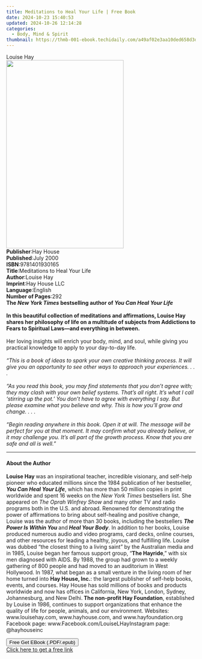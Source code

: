 ```yaml
---
title: Meditations to Heal Your Life | Free Book
date: 2024-10-23 15:40:53
updated: 2024-10-26 12:14:28
categories:
  - Body, Mind & Spirit
thumbnail: https://thmb-001-ebook.techidaily.com/a49af02e3aa10ded658d3dc329d269b09ea6a7be7641e2d3887158e2501e4084.jpg
---
```

<main id="book-container">
  <div class="flex flex-col">
    <div class="book-brief flex-1 py-6 px-4 sm:p-6 md:py-10 md:px-8">
      <!-- brief-->
      <div class="book-brief-main">Louise Hay</div>
    </div>
    <div
      class="book-meta-info flex-1 grid gap-4 col-start-1 col-end-3 row-start-1 sm:mb-6 sm:grid-cols-4 lg:gap-6 lg:col-start-2 lg:row-end-6 lg:row-span-6 lg:mb-0"
    >
      <div
        class="book-meta-info-left place-content-center mt-4 p-4 text-sm leading-6 col-start-2 col-span-2 dark:text-slate-400"
      >
        <img
          class="w-full h-500 object-cover rounded-lg sm:h-255 sm:col-span-2 lg:col-span-full"
          src="https://img-001-ebook.techidaily.com/66fb2e44c3e7abcb7addd8fd734f7cbaa03fd6417b9b5d18873d3e3b5a1b4669.jpg"
          alt=""
          width="312"
          height="500"
        />
      </div>
      <div
        class="book-meta-info-right mt-2 col-start-1 row-start-2 col-span-3 self-center"
      >
        <!-- meta data  -->
        <div class="flex flex-col px-4 md:px-8">
          <div class="flex-1">
            <strong>Publisher</strong>:<span class="px-2">Hay House</span>
          </div>
          <div class="flex-1">
            <strong>Published</strong>:<span class="px-2">July 2000</span>
          </div>
          <div class="flex-1">
            <strong>ISBN</strong>:<span class="px-2">9781401930165</span>
          </div>
          <div class="flex-1">
            <strong>Title</strong>:<span class="px-2"
              >Meditations to Heal Your Life</span
            >
          </div>
          <div class="flex-1">
            <strong>Author</strong>:<span class="px-2">Louise Hay</span>
          </div>
          <div class="flex-1">
            <strong>Imprint</strong>:<span class="px-2">Hay House LLC</span>
          </div>
          <div class="flex-1">
            <strong>Language</strong>:<span class="px-2">English</span>
          </div>
          <div class="flex-1">
            <strong>Number of Pages</strong>:<span class="px-2">292</span>
          </div>
        </div>
      </div>
    </div>
    <div class="book-description flex-1 py-6 px-4 sm:p-6 md:py-10 md:px-8">
      <div class="book-description-main">
        <div accordion-content="" id="description">
          <b
            >The <i>New York Times </i>bestselling author of
            <i>You Can Heal Your Life</i><br /><br />In this beautiful
            collection of meditations and affirmations, Louise Hay shares her
            philosophy of life on a multitude of subjects from Addictions to
            Fears to Spiritual Laws—and everything in between. <br /></b
          ><br />Her loving insights will enrich your body, mind, and soul,
          while giving you practical knowledge to apply to your day-to-day
          life.<br /><br /><i
            >“This is a book of ideas to spark your own creative thinking
            process. It will give you an opportunity to see other ways to
            approach your experiences. . . .</i
          ><br /><br /><i
            >“As you read this book, you may find statements that you don’t
            agree with; they may clash with your own belief systems. That’s all
            right. It’s what I call ‘stirring up the pot.’ You don’t have to
            agree with everything I say. But please examine what you believe and
            why. This is how you’ll grow and change. . . .</i
          ><br /><br /><i
            >“Begin reading anywhere in this book. Open it at will. The message
            will be perfect for you at that moment. It may confirm what you
            already believe, or it may challenge you. It’s all part of the
            growth process. Know that you are safe and all is well.”</i
          >
        </div>
        <div class="accordion-fader"></div>
      </div>
    </div>
    <div class="book-excerpts flex-1 py-6 px-4 sm:p-6 md:py-10 md:px-8">
      <!-- excerpts-->
      <div class="book-excerpts-main">
        <hr />
        <h4 class="placeholder placeholder-heading">
          <span>About the Author</span>
        </h4>
        <p>
          <b>Louise Hay </b>was an inspirational teacher, incredible visionary,
          and self-help pioneer who educated millions since the 1984 publication
          of her bestseller, <b><i>You Can Heal Your Life</i></b
          >, which has more than 50 million copies in print worldwide and spent
          16 weeks on the <i>New York Times </i>bestsellers list. She appeared
          on <i>The Oprah Winfrey Show</i> and many other TV and radio programs
          both in the U.S. and abroad. Renowned for demonstrating the power of
          affirmations to bring about self-healing and positive change, Louise
          was the author of more than 30 books, including the bestsellers
          <b><i>The Power Is Within You </i></b>and<b><i> Heal Your Body</i></b
          >. In addition to her books, Louise produced numerous audio and video
          programs, card decks, online courses, and other resources for leading
          a healthy, joyous, and fulfilling life. Louise was dubbed “the closest
          thing to a living saint” by the Australian media and in 1985, Louise
          began her famous support group, “<b>The Hayride</b>,” with six men
          diagnosed with AIDS. By 1988, the group had grown to a weekly
          gathering of 800 people and had moved to an auditorium in West
          Hollywood. In 1987, what began as a small venture in the living room
          of her home turned into <b>Hay House, Inc.</b>: the largest publisher
          of self-help books, events, and courses. Hay House has sold millions
          of books and products worldwide and now has offices in California, New
          York, London, Sydney, Johannesburg, and New Delhi.<b>
            The non-profit Hay Foundation</b
          >, established by Louise in 1986, continues to support organizations
          that enhance the quality of life for people, animals, and our
          environment. Websites: www.louisehay.com, www.hayhouse.com, and
          www.hayfoundation.org Facebook page:
          www.Facebook.com/LouiseLHayInstagram page: @hayhouseinc
        </p>
      </div>
    </div>
    <div
      class="book-about-author flex-1 py-6 px-4 sm:p-6 md:py-10 md:px-8"
    ></div>
    <div class="book-free-get flex-1 py-6 px-4 sm:p-6 md:py-10 md:px-8">
      <button
        id="btn-free-get"
        class="bg-blue-500 hover:bg-blue-700 text-white font-bold py-2 px-4 rounded"
      >
        Free Get EBook (.PDF/.epub)
      </button>
      <div id="countdown-display" class="px-2 text-lg mt-2"></div>
      <a
        id="free-link"
        class="hidden bg-blue-500 hover:bg-blue-700 text-white font-bold py-2 px-4 rounded"
        href="https://www.ebooks.com/en-us/book/96316781/meditations-to-heal-your-life/louise-hay/"
        target="_blank"
        >Click here to get a free link</a
      >
    </div>
    <script>
      let countdownTime = 0;
      let countdownInterval = null;
      document
        .getElementById('btn-free-get')
        .addEventListener('click', startCountdown);
      function startCountdown() {
        countdownTime = new Date().getTime() + 60000 * 3;
        countdownInterval = setInterval(updateCountdown, 1000);
        document.getElementById('btn-free-get').disabled = true;
        document
          .getElementById('btn-free-get')
          .classList.add('bg-gray-500', 'cursor-not-allowed');
      }
      function updateCountdown() {
        let currentTime = new Date().getTime();
        let timeLeft = countdownTime - currentTime;
        let secondsLeft = Math.floor(timeLeft / 1000);
        document.getElementById('countdown-display').innerHTML =
          `Remaining time: ${secondsLeft} seconds.`;
        if (secondsLeft <= 0) {
          clearInterval(countdownInterval);
          document.getElementById('btn-free-get').classList.add('hidden');
          document.getElementById('free-link').classList.remove('hidden');
          document.getElementById('countdown-display').innerHTML = '';
        }
      }
    </script>
  </div>
</main>
